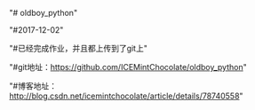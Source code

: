 "# oldboy_python" 

"#2017-12-02"

"#已经完成作业，并且都上传到了git上"

"#git地址：https://github.com/ICEMintChocolate/oldboy_python"

"#博客地址：http://blog.csdn.net/icemintchocolate/article/details/78740558"
